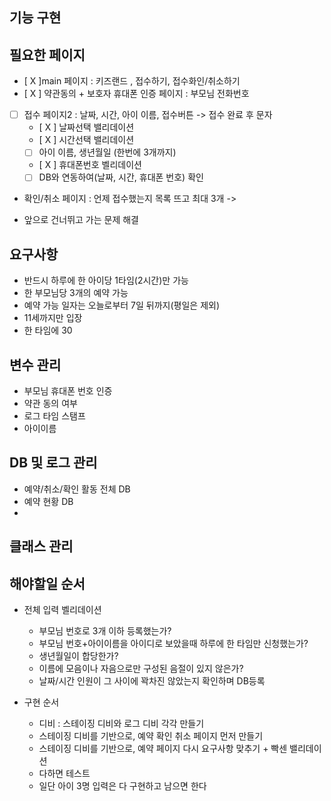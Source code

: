 ## 기능 구현




## 필요한 페이지
- [ X ]main 페이지 : 키즈랜드 , 접수하기, 접수화인/취소하기
- [ X ] 약관동의 + 보호자 휴대폰 인증 페이지 : 부모님 전화번호
- [  ] 접수 페이지2 : 날짜, 시간, 아이 이름, 접수버튼 -> 접수 완료 후 문자
    - [ X ] 날짜선택 밸리데이션 
    - [ X ] 시간선택 밸리데이션
    - [ ] 아이 이름, 생년월일 (한번에 3개까지)
    - [ X ] 휴대폰번호 벨리데이션
    - [ ] DB와 연동하여(날짜, 시간, 휴대폰 번호) 확인
- 확인/취소 페이지 : 언제 접수했는지 목록 뜨고 최대 3개 -> 

- 앞으로 건너뛰고 가는 문제 해결

## 요구사항
- 반드시 하루에 한 아이당 1타임(2시간)만 가능
- 한 부모님당 3개의 예약 가능
- 예약 가능 일자는 오늘로부터 7일 뒤까지(평일은 제외)
- 11세까지만 입장
- 한 타임에 30

## 변수 관리
- 부모님 휴대폰 번호 인증
- 약관 동의 여부
- 로그 타임 스탬프
- 아이이름


## DB 및 로그 관리
- 예약/취소/확인 활동 전체 DB
- 예약 현황 DB
- 



## 클래스 관리 

##  해야할일 순서
- 전체 입력 벨리데이션 
  - 부모님 번호로 3개 이하 등록했는가?
  - 부모님 번호+아이이름을 아이디로 보았을때 하루에 한 타임만 신청했는가?
  - 생년월일이 합당한가?
  - 이름에 모음이나 자음으로만 구성된 음절이 있지 않은가?
  - 날짜/시간 인원이 그 사이에 꽉차진 않았는지 확인하며 DB등록

- 구현 순서
  - 디비 : 스테이징 디비와 로그 디비 각각 만들기
  - 스테이징 디비를 기반으로, 예약 확인 취소 페이지 먼저 만들기
  - 스테이징 디비를 기반으로, 예약 페이지 다시 요구사항 맞추기 + 빡센 밸리데이션
  - 다하면 테스트 
  - 일단 아이 3명 입력은 다 구현하고 남으면 한다
